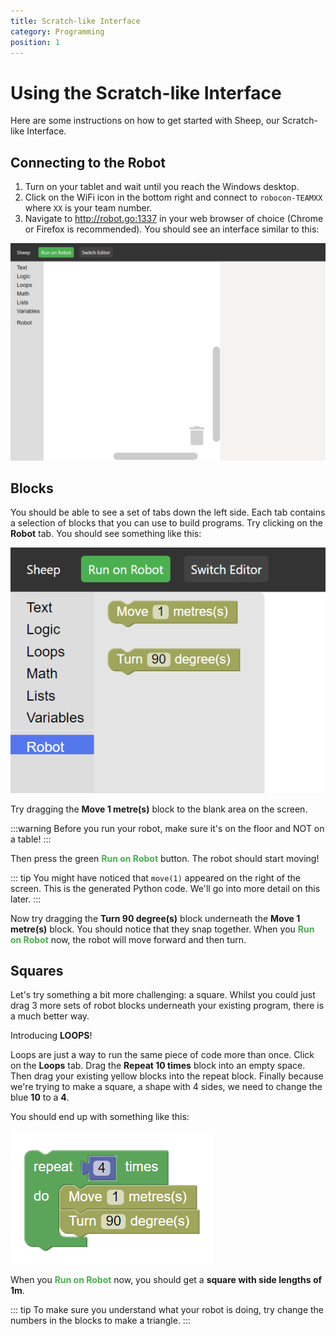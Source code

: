 ```yaml
---
title: Scratch-like Interface
category: Programming
position: 1
---
```


# Using the Scratch-like Interface

Here are some instructions on how to get started with Sheep, our Scratch-like Interface.

## Connecting to the Robot

1. Turn on your tablet and wait until you reach the Windows desktop.
2. Click on the WiFi icon in the bottom right and connect to `robocon-TEAMXX` where `XX` is your team number.
3. Navigate to <http://robot.go:1337> in your web browser of choice (Chrome or Firefox is recommended). You should see an interface similar to this:

![The Interface](./images/sheep.png)

## Blocks

You should be able to see a set of tabs down the left side. Each tab contains a selection of blocks that you can use to build programs. Try clicking on the **Robot** tab. You should see something like this:

![The Robot Tab](./images/robottab.png)

Try dragging the **Move 1 metre(s)** block to the blank area on the screen.

:::warning
Before you run your robot, make sure it's on the floor and NOT on a table!
:::

Then press the green <span style="color: #4CAF50">**Run on Robot**</span> button. The robot should start moving!

::: tip
You might have noticed that `move(1)` appeared on the right of the screen. This is the generated Python code. We'll go into more detail on this later.
:::

Now try dragging the **Turn 90 degree(s)** block underneath the **Move 1 metre(s)** block. You should notice that they snap together. When you <span style="color: #4CAF50">**Run on Robot**</span> now, the robot will move forward and then turn.

## Squares

Let's try something a bit more challenging: a square. Whilst you could just drag 3 more sets of robot blocks underneath your existing program, there is a much better way.

Introducing **LOOPS**!

Loops are just a way to run the same piece of code more than once. Click on the **Loops** tab. Drag the **Repeat 10 times** block into an empty space. Then drag your existing yellow blocks into the repeat block. Finally because we're trying to make a square, a shape with 4 sides, we need to change the blue **10** to a **4**.

You should end up with something like this:

![Square Blocks](./images/square.png)

When you <span style="color: #4CAF50">**Run on Robot**</span> now, you should get a **square with side lengths of 1m**.

::: tip
To make sure you understand what your robot is doing, try change the numbers in the blocks to make a triangle.
:::
